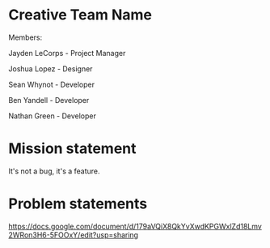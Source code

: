 # Creative Team Name

Members:

Jayden LeCorps - Project Manager

Joshua Lopez - Designer

Sean Whynot - Developer

Ben Yandell - Developer

Nathan Green - Developer

# Mission statement
It's not a bug, it's a feature.

# Problem statements

https://docs.google.com/document/d/179aVQiX8QkYvXwdKPGWxlZd18Lmv2WRon3H6-5FOOxY/edit?usp=sharing
